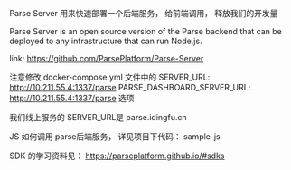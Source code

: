 Parse Server 用来快速部署一个后端服务， 给前端调用， 释放我们的开发量

Parse Server is an open source version of the Parse backend that can be deployed to any infrastructure that can run Node.js. 

link: https://github.com/ParsePlatform/Parse-Server

注意修改 docker-compose.yml 文件中的 SERVER_URL: http://10.211.55.4:1337/parse
      PARSE_DASHBOARD_SERVER_URL: http://10.211.55.4:1337/parse 选项

我们线上服务的 SERVER_URL是 parse.idingfu.cn 

JS 如何调用 parse后端服务， 详见项目下代码： sample-js

SDK 的学习资料见： https://parseplatform.github.io/#sdks